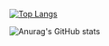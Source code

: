 

[![Top Langs](https://github-readme-stats.vercel.app/api/top-langs/?username=ismoilov299&hide=javascript,html)](https://github.com/anuraghazra/github-readme-stats)

![Anurag's GitHub stats](https://github-readme-stats.vercel.app/api?username=ismoilov299&hide=contribs,prs)
